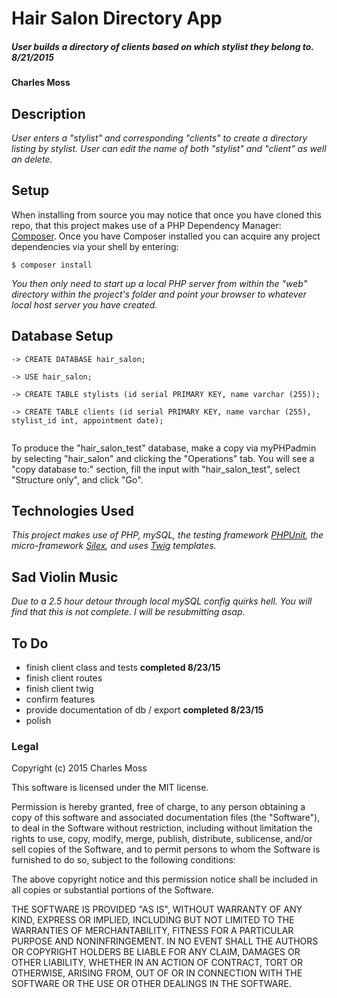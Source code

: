 
# Hair Salon Directory App

##### _User builds a directory of clients based on which stylist they belong to. 8/21/2015_

#### Charles Moss

## Description

_User enters a "stylist" and corresponding "clients" to create a directory listing by stylist. User can edit the name of both "stylist" and "client" as well an delete._

## Setup

When installing from source you may notice that once you have cloned this repo, that this project makes use of a PHP Dependency Manager: [Composer](https://github.com/composer/composer). Once you have Composer installed you can acquire any project dependencies via your shell by entering:

```
$ composer install
```

_You then only need to start up a local PHP server from within the "web" directory within the project's folder and point your browser to whatever local host server you have created._

## Database Setup

```
-> CREATE DATABASE hair_salon;

-> USE hair_salon;

-> CREATE TABLE stylists (id serial PRIMARY KEY, name varchar (255));

-> CREATE TABLE clients (id serial PRIMARY KEY, name varchar (255), stylist_id int, appointment date);


```

To produce the "hair_salon_test" database, make a copy via myPHPadmin by selecting "hair_salon" and clicking the "Operations" tab. You will see a "copy database to:" section, fill the input with "hair_salon_test", select "Structure only", and click "Go".

## Technologies Used

_This project makes use of PHP, mySQL, the testing framework [PHPUnit](https://phpunit.de/), the micro-framework [Silex](http://silex.sensiolabs.org/), and uses [Twig](http://twig.sensiolabs.org/) templates._

## Sad Violin Music

_Due to a 2.5 hour detour through local mySQL config quirks hell. You will find that this is not complete. I will be resubmitting asap._

## To Do

* finish client class and tests **completed 8/23/15**
* finish client routes
* finish client twig
* confirm features
* provide documentation of db / export **completed 8/23/15**
* polish

### Legal

Copyright (c) 2015 Charles Moss

This software is licensed under the MIT license.

Permission is hereby granted, free of charge, to any person obtaining a copy
of this software and associated documentation files (the "Software"), to deal
in the Software without restriction, including without limitation the rights
to use, copy, modify, merge, publish, distribute, sublicense, and/or sell
copies of the Software, and to permit persons to whom the Software is
furnished to do so, subject to the following conditions:

The above copyright notice and this permission notice shall be included in
all copies or substantial portions of the Software.

THE SOFTWARE IS PROVIDED "AS IS", WITHOUT WARRANTY OF ANY KIND, EXPRESS OR
IMPLIED, INCLUDING BUT NOT LIMITED TO THE WARRANTIES OF MERCHANTABILITY,
FITNESS FOR A PARTICULAR PURPOSE AND NONINFRINGEMENT. IN NO EVENT SHALL THE
AUTHORS OR COPYRIGHT HOLDERS BE LIABLE FOR ANY CLAIM, DAMAGES OR OTHER
LIABILITY, WHETHER IN AN ACTION OF CONTRACT, TORT OR OTHERWISE, ARISING FROM,
OUT OF OR IN CONNECTION WITH THE SOFTWARE OR THE USE OR OTHER DEALINGS IN
THE SOFTWARE.

